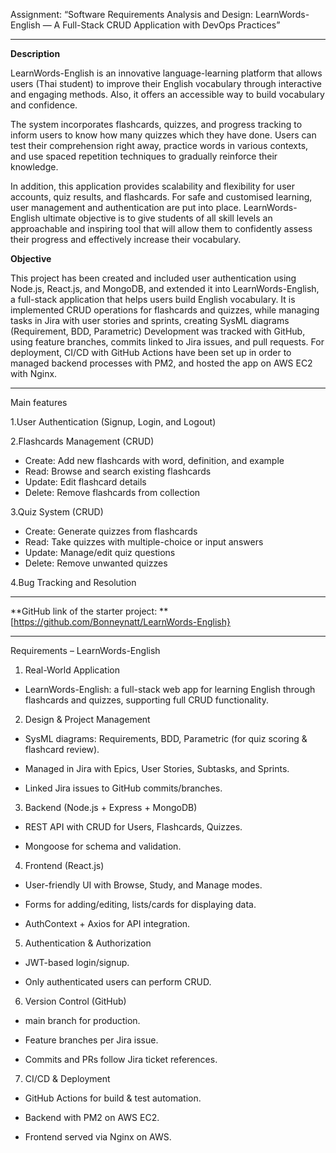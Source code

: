 Assignment: “Software Requirements Analysis and Design: LearnWords-English — A Full-Stack CRUD Application with DevOps Practices”


---
**Description**

LearnWords-English is an innovative language-learning platform that allows users (Thai student) to improve their English vocabulary through interactive and engaging methods. Also, it offers an accessible way to build vocabulary and confidence. 

The system incorporates flashcards, quizzes, and progress tracking to inform users to know how many quizzes which they have done. Users can test their comprehension right away, practice words in various contexts, and use spaced repetition techniques to gradually reinforce their knowledge.

In addition, this application provides scalability and flexibility for user accounts, quiz results, and flashcards. For safe and customised learning, user management and authentication are put into place. LearnWords-English ultimate objective is to give students of all skill levels an approachable and inspiring tool that will allow them to confidently assess their progress and effectively increase their vocabulary.


**Objective**

This project has been created and included user authentication using Node.js, React.js, and MongoDB, and extended it into LearnWords-English, a full-stack application that helps users build English vocabulary. It is implemented CRUD operations for flashcards and quizzes, while managing tasks in Jira with user stories and sprints, creating SysML diagrams (Requirement, BDD, Parametric) Development was tracked with GitHub, using feature branches, commits linked to Jira issues, and pull requests. For deployment, CI/CD with GitHub Actions have been set up in order to managed backend processes with PM2, and hosted the app on AWS EC2 with Nginx.

---
Main features

1.User Authentication (Signup, Login, and Logout)

2.Flashcards Management (CRUD)
- Create: Add new flashcards with word, definition, and example
- Read: Browse and search existing flashcards
- Update: Edit flashcard details
- Delete: Remove flashcards from collection

3.Quiz System (CRUD)
- Create: Generate quizzes from flashcards
- Read: Take quizzes with multiple-choice or input answers
- Update: Manage/edit quiz questions
- Delete: Remove unwanted quizzes

4.Bug Tracking and Resolution

---

**GitHub link of the starter project: **[https://github.com/Bonneynatt/LearnWords-English} 

---

Requirements – LearnWords-English

1. Real-World Application
- LearnWords-English: a full-stack web app for learning English through flashcards and quizzes, supporting full CRUD functionality.

2. Design & Project Management

- SysML diagrams: Requirements, BDD, Parametric (for quiz scoring & flashcard review).

- Managed in Jira with Epics, User Stories, Subtasks, and Sprints.

- Linked Jira issues to GitHub commits/branches.

3. Backend (Node.js + Express + MongoDB)

- REST API with CRUD for Users, Flashcards, Quizzes.

- Mongoose for schema and validation.

4. Frontend (React.js)

- User-friendly UI with Browse, Study, and Manage modes.

- Forms for adding/editing, lists/cards for displaying data.

- AuthContext + Axios for API integration.

5. Authentication & Authorization

- JWT-based login/signup.

- Only authenticated users can perform CRUD.

6. Version Control (GitHub)

- main branch for production.

- Feature branches per Jira issue.

- Commits and PRs follow Jira ticket references.

7. CI/CD & Deployment

- GitHub Actions for build & test automation.

- Backend with PM2 on AWS EC2.

- Frontend served via Nginx on AWS.

